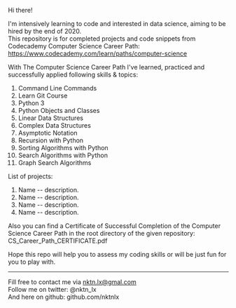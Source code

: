 Hi there!


I'm intensively learning to code and interested in data science, aiming to be hired by the end of 2020.  
This repository is for completed projects and code snippets from Codecademy Computer Science Career Path: https://www.codecademy.com/learn/paths/computer-science  

With The Computer Science Career Path I've learned, practiced and successfully applied following skills & topics:  
1. Command Line Commands  
2. Learn Git Course  
3. Python 3  
4. Python Objects and Classes  
5. Linear Data Structures  
6. Complex Data Structures  
7. Asymptotic Notation  
8. Recursion with Python  
9. Sorting Algorithms with Python  
10. Search Algorithms with Python  
11. Graph Search Algorithms  


List of projects:
1. Name -- description.  
2. Name -- description.  
3. Name -- description.      
4. Name -- description.  

Also you can find a Certificate of Successful Completion of the Computer Science Career Path in the root directory of the given repository: CS_Career_Path_CERTIFICATE.pdf  

Hope this repo will help you to assess my coding skills or will be just fun for you to play with.  



--------------------------------------------
Fill free to contact me via nktn.lx@gmal.com  
Follow me on twitter: @nktn_lx  
And here on github: github.com/nktnlx  